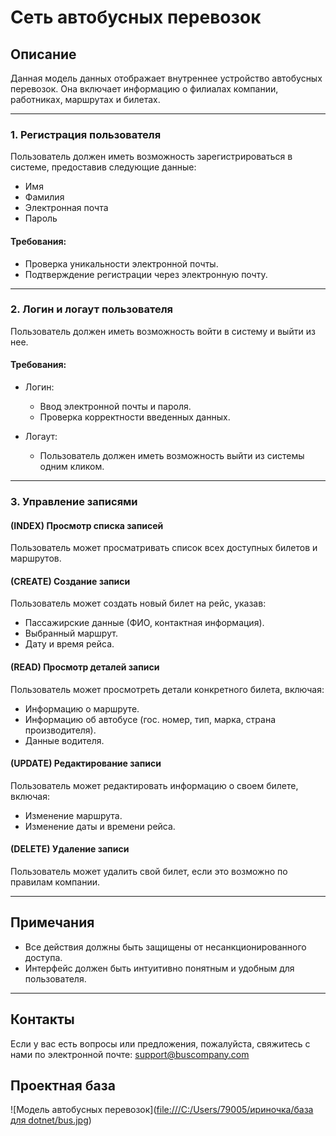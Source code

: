 # Сеть автобусных перевозок

## Описание
Данная модель данных отображает внутреннее устройство автобусных перевозок. Она включает информацию о филиалах компании, работниках, маршрутах и билетах.

---

### 1. Регистрация пользователя
Пользователь должен иметь возможность зарегистрироваться в системе, предоставив следующие данные:
- Имя
- Фамилия
- Электронная почта
- Пароль

#### Требования:
- Проверка уникальности электронной почты.
- Подтверждение регистрации через электронную почту.

---

### 2. Логин и логаут пользователя
Пользователь должен иметь возможность войти в систему и выйти из нее.

#### Требования:
- Логин:
  - Ввод электронной почты и пароля.
  - Проверка корректности введенных данных.
  
- Логаут:
  - Пользователь должен иметь возможность выйти из системы одним кликом.

---

### 3. Управление записями

#### (INDEX) Просмотр списка записей
Пользователь может просматривать список всех доступных билетов и маршрутов.

#### (CREATE) Создание записи
Пользователь может создать новый билет на рейс, указав:
- Пассажирские данные (ФИО, контактная информация).
- Выбранный маршрут.
- Дату и время рейса.

#### (READ) Просмотр деталей записи
Пользователь может просмотреть детали конкретного билета, включая:
- Информацию о маршруте.
- Информацию об автобусе (гос. номер, тип, марка, страна производителя).
- Данные водителя.

#### (UPDATE) Редактирование записи
Пользователь может редактировать информацию о своем билете, включая:
- Изменение маршрута.
- Изменение даты и времени рейса.

#### (DELETE) Удаление записи
Пользователь может удалить свой билет, если это возможно по правилам компании.

---

## Примечания
- Все действия должны быть защищены от несанкционированного доступа.
- Интерфейс должен быть интуитивно понятным и удобным для пользователя.

---

## Контакты
Если у вас есть вопросы или предложения, пожалуйста, свяжитесь с нами по электронной почте: support@buscompany.com

## Проектная база
![Модель автобусных перевозок]([file:///C:/Users/79005/ириночка/база для dotnet/bus.jpg](https://github.com/irisic12/dotnet/blob/main/база%20для%20dotnet.pdf))
